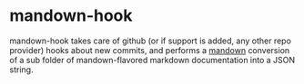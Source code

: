 # mandown-hook

mandown-hook takes care of github (or if support is added, any other repo provider) hooks about new commits, and performs a [mandown](https://github.com/grantila/mandown) conversion of a sub folder of mandown-flavored markdown documentation into a JSON string.
